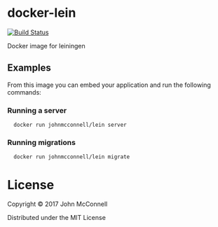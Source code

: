 # docker-lein
[![Build Status](https://travis-ci.org/johnmcconnell/docker-lein.svg?branch=master)](https://travis-ci.org/johnmcconnell/docker-lein)

Docker image for leiningen

## Examples

From this image you can embed your application and run the following commands:

### Running a server

```
  docker run johnmcconnell/lein server
```

### Running migrations

```
  docker run johnmcconnell/lein migrate
```

# License
Copyright © 2017 John McConnell

Distributed under the MIT License
